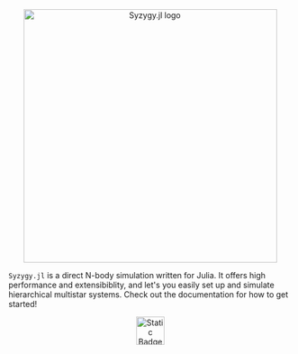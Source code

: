 <!-- # Syzygy.jl -->

<div align="center">
    <picture>
      <source media="(prefers-color-scheme: dark)" 
        srcset="logo-big-svg.svg" >
      <img alt="Syzygy.jl logo" 
        src="logo.svg" width="450">
    </picture>
</div>

`Syzygy.jl` is a direct N-body simulation written for Julia. It offers high performance and extensibiblity, and let's you easily set up and simulate hierarchical multistar systems. Check out the documentation for how to get started!


<div align="center">
<img alt="Static Badge" src="https://img.shields.io/badge/docs-dev-8A2BE2?style=flat&logo=julia&link=https%3A%2F%2Fcasparwb.github.io%2FSyzygy.jl%2F" height="50">
</div>



